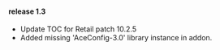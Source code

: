 #### release 1.3

- Update TOC for Retail patch 10.2.5
- Added missing 'AceConfig-3.0' library instance in addon.
